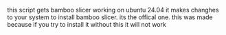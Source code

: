 this script gets bamboo slicer working on ubuntu 24.04
it makes changhes to your system to install bamboo slicer.
its the offical one.
this was made because if you try to install it without this it will not work
